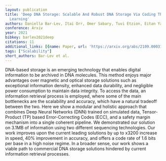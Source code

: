 ```yaml
---
layout: publication
title: 'Deep DNA Storage: Scalable And Robust DNA Storage Via Coding Theory And Deep
  Learning'
authors: Daniella Bar-Lev, Itai Orr, Omer Sabary, Tuvi Etzion, Eitan Yaakobi
conference: Arxiv
year: 2021
bibkey: barlev2021deep
citations: 11
additional_links: [{name: Paper, url: 'https://arxiv.org/abs/2109.00031'}]
tags: ["Scalability"]
short_authors: Bar-Lev et al.
---
```

DNA-based storage is an emerging technology that enables digital information
to be archived in DNA molecules. This method enjoys major advantages over
magnetic and optical storage solutions such as exceptional information density,
enhanced data durability, and negligible power consumption to maintain data
integrity. To access the data, an information retrieval process is employed,
where some of the main bottlenecks are the scalability and accuracy, which have
a natural tradeoff between the two. Here we show a modular and holistic
approach that combines Deep Neural Networks (DNN) trained on simulated data,
Tensor-Product (TP) based Error-Correcting Codes (ECC), and a safety margin
mechanism into a single coherent pipeline. We demonstrated our solution on
3.1MB of information using two different sequencing technologies. Our work
improves upon the current leading solutions by up to x3200 increase in speed,
40% improvement in accuracy, and offers a code rate of 1.6 bits per base in a
high noise regime. In a broader sense, our work shows a viable path to
commercial DNA storage solutions hindered by current information retrieval
processes.